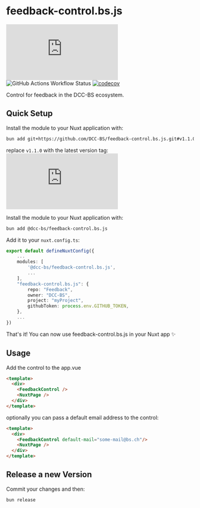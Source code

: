 # feedback-control.bs.js

![GitHub package.json version](https://img.shields.io/github/package-json/v/DCC-BS/feedback-control.bs.js)
![GitHub Actions Workflow Status](https://img.shields.io/github/actions/workflow/status/DCC-BS/feedback-control.bs.js/publish.yml)
[![codecov](https://codecov.io/gh/DCC-BS/feedback-control.bs.js/graph/badge.svg?token=3PBNL8OR24)](https://codecov.io/gh/DCC-BS/feedback-control.bs.js)

Control for feedback in the DCC-BS ecosystem.

## Quick Setup
Install the module to your Nuxt application with:
```sh
bun add git+https://github.com/DCC-BS/feedback-control.bs.js.git#v1.1.0
```
replace `v1.1.0` with the latest version tag: ![GitHub package.json version](https://img.shields.io/github/package-json/v/DCC-BS/feedback-control.bs.js)

Install the module to your Nuxt application with:

```bash
bun add @dcc-bs/feedback-control.bs.js
```

Add it to your `nuxt.config.ts`:
```ts
export default defineNuxtConfig({
    ...
    modules: [
        '@dcc-bs/feedback-control.bs.js',
        ...
    ],
    "feedback-control.bs.js": {
        repo: "Feedback",
        owner: "DCC-BS",
        project: "myProject",
        githubToken: process.env.GITHUB_TOKEN,
    },
    ...
})
```

That's it! You can now use feedback-control.bs.js in your Nuxt app ✨

## Usage

Add the control to the app.vue
```html
<template>
  <div>
    <FeedbackControl />
    <NuxtPage />
  </div>
</template>
```

optionally you can pass a default email address to the control:
```html
<template>
  <div>
    <FeedbackControl default-mail="some-mail@bs.ch"/>
    <NuxtPage />
  </div>
</template>
```

## Release a new Version
Commit your changes and then:
```sh
bun release
```
